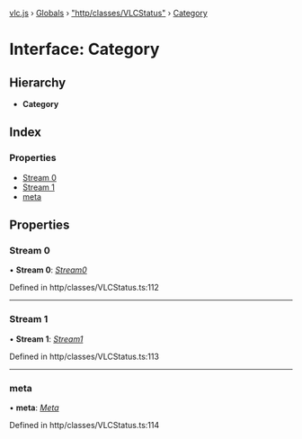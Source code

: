 [vlc.js](../README.md) › [Globals](../globals.md) › ["http/classes/VLCStatus"](../modules/_http_classes_vlcstatus_.md) › [Category](_http_classes_vlcstatus_.category.md)

# Interface: Category

## Hierarchy

* **Category**

## Index

### Properties

* [Stream 0](_http_classes_vlcstatus_.category.md#stream-0)
* [Stream 1](_http_classes_vlcstatus_.category.md#stream-1)
* [meta](_http_classes_vlcstatus_.category.md#meta)

## Properties

###  Stream 0

• **Stream 0**: *[Stream0](_http_classes_vlcstatus_.stream0.md)*

Defined in http/classes/VLCStatus.ts:112

___

###  Stream 1

• **Stream 1**: *[Stream1](_http_classes_vlcstatus_.stream1.md)*

Defined in http/classes/VLCStatus.ts:113

___

###  meta

• **meta**: *[Meta](_http_classes_vlcstatus_.meta.md)*

Defined in http/classes/VLCStatus.ts:114
